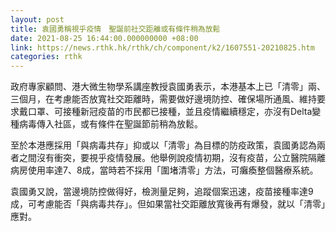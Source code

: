 ```yaml
---
layout: post
title: 袁國勇稱視乎疫情　聖誕前社交距離或有條件稍為放鬆
date: 2021-08-25 16:44:00.000000000 +08:00
link: https://news.rthk.hk/rthk/ch/component/k2/1607551-20210825.htm
categories: rthk
---
```


政府專家顧問、港大微生物學系講座教授袁國勇表示，本港基本上已「清零」兩、三個月，在考慮能否放寬社交距離時，需要做好邊境防控、確保場所通風、維持要求戴口罩、可接種新冠疫苗的市民都已接種，並且疫情繼續穩定，亦沒有Delta變種病毒傳入社區，或有條件在聖誕節前稍為放鬆。

至於本港應採用「與病毒共存」抑或以「清零」為目標的防疫政策，袁國勇認為兩者之間沒有衝突，要視乎疫情發展。他舉例說疫情初期，沒有疫苗，公立醫院隔離病房使用率達7、8成，當時若不採用「圍堵清零」方法，可癱瘓整個醫療系統。

袁國勇又說，當邊境防控做得好，檢測量足夠，追蹤個案迅速，疫苗接種率達9成，可考慮能否「與病毒共存」。但如果當社交距離放寬後再有爆發，就以「清零」應對。

